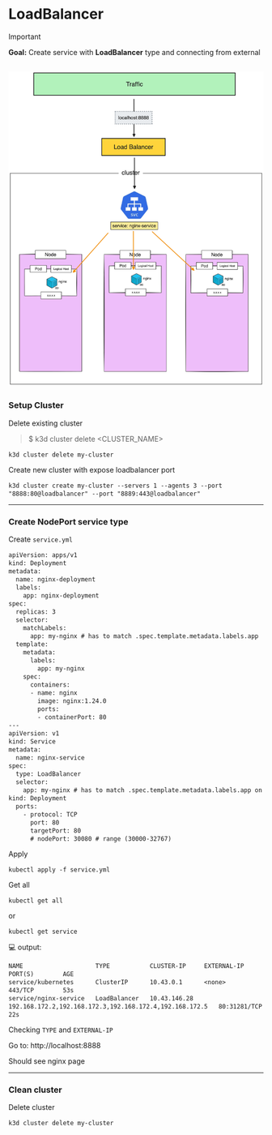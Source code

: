 # LoadBalancer

> [!IMPORTANT]  
> **Goal:** Create service with **LoadBalancer** type and connecting from external

![diagram](diagram.png)
---

### Setup Cluster

Delete existing cluster
> $ k3d cluster delete <CLUSTER_NAME>
```
k3d cluster delete my-cluster
```

Create new cluster with expose loadbalancer port
```
k3d cluster create my-cluster --servers 1 --agents 3 --port "8888:80@loadbalancer" --port "8889:443@loadbalancer"
```
---

### Create NodePort service type

Create `service.yml`
```
apiVersion: apps/v1
kind: Deployment
metadata:
  name: nginx-deployment
  labels:
    app: nginx-deployment
spec:
  replicas: 3
  selector:
    matchLabels:
      app: my-nginx # has to match .spec.template.metadata.labels.app
  template:
    metadata:
      labels:
        app: my-nginx
    spec:
      containers:
      - name: nginx
        image: nginx:1.24.0
        ports:
        - containerPort: 80
---
apiVersion: v1
kind: Service
metadata:
  name: nginx-service
spec:
  type: LoadBalancer
  selector:
    app: my-nginx # has to match .spec.template.metadata.labels.app on kind: Deployment
  ports:
    - protocol: TCP
      port: 80
      targetPort: 80
      # nodePort: 30080 # range (30000-32767)
```

Apply
```
kubectl apply -f service.yml 
```

Get all
```
kubectl get all
```
or
```
kubectl get service
```

:computer: output:
```
NAME                    TYPE           CLUSTER-IP     EXTERNAL-IP                                               PORT(S)        AGE
service/kubernetes      ClusterIP      10.43.0.1      <none>                                                    443/TCP        53s
service/nginx-service   LoadBalancer   10.43.146.28   192.168.172.2,192.168.172.3,192.168.172.4,192.168.172.5   80:31281/TCP   22s
```
Checking `TYPE` and `EXTERNAL-IP`

Go to: http://localhost:8888

Should see nginx page

---

### Clean cluster

Delete cluster
```
k3d cluster delete my-cluster
```
